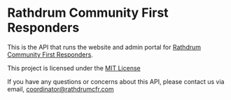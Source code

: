 # Rathdrum Community First Responders

This is the API that runs the website and admin portal for [Rathdrum Community First Responders](https://rathdrumcfr.com).

This project is licensed under the [MIT License](./LICENSE.MD)

If you have any questions or concerns about this API, please contact us via email, coordinator@rathdrumcfr.com
